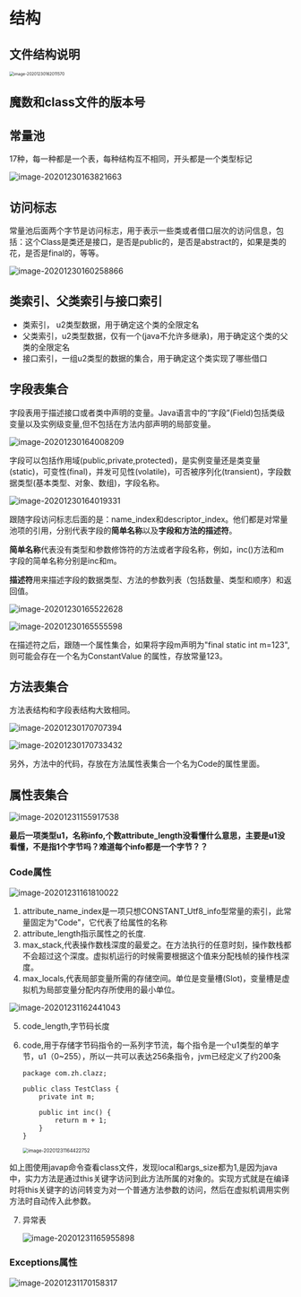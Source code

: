 # 结构

## 文件结构说明

<img src="images/class文件/image-20201230162011570.png" alt="image-20201230162011570" style="zoom:50%;" />



## 魔数和class文件的版本号



## 常量池



17种，每一种都是一个表，每种结构互不相同，开头都是一个类型标记

![image-20201230163821663](images/class文件/image-20201230163821663-1610522476586.png)

## 访问标志

常量池后面两个字节是访问标志，用于表示一些类或者借口层次的访问信息，包括：这个Class是类还是接口，是否是public的，是否是abstract的，如果是类的花，是否是final的，等等。

![image-20201230160258866](images/class文件/image-20201230160258866.png)

## 类索引、父类索引与接口索引

- 类索引， u2类型数据，用于确定这个类的全限定名
- 父类索引，u2类型数据，仅有一个(java不允许多继承)，用于确定这个类的父类的全限定名
- 接口索引，一组u2类型的数据的集合，用于确定这个类实现了哪些借口

## 字段表集合

字段表用于描述接口或者类中声明的变量。Java语言中的“字段”(Field)包括类级变量以及实例级变量,但不包括在方法内部声明的局部变量。

![image-20201230164008209](images/class文件/image-20201230164008209.png)

字段可以包括作用域(public,private,protected)，是实例变量还是类变量(static)，可变性(final)，并发可见性(volatile)，可否被序列化(transient)，字段数据类型(基本类型、对象、数组)，字段名称。

![image-20201230164019331](images/class文件/image-20201230164019331.png)



跟随字段访问标志后面的是：name_index和descriptor_index。他们都是对常量池项的引用，分别代表字段的**简单名称**以及**字段和方法的描述符**。

**简单名称**代表没有类型和参数修饰符的方法或者字段名称，例如，inc()方法和m字段的简单名称分别是inc和m。

**描述符**用来描述字段的数据类型、方法的参数列表（包括数量、类型和顺序）和返回值。

![image-20201230165522628](images/class文件/image-20201230165522628.png)

![image-20201230165555598](images/class文件/image-20201230165555598.png)



在描述符之后，跟随一个属性集合，如果将字段m声明为"final static int m=123",则可能会存在一个名为ConstantValue 的属性，存放常量123。



## 方法表集合

方法表结构和字段表结构大致相同。

![image-20201230170707394](images/class文件/image-20201230170707394.png)

![image-20201230170733432](images/class文件/image-20201230170733432.png)

另外，方法中的代码，存放在方法属性表集合一个名为Code的属性里面。



## 属性表集合



![image-20201231155917538](images/class文件/image-20201231155917538.png)



**最后一项类型u1，名称info,个数attribute_length没看懂什么意思，主要是u1没看懂，不是指1个字节吗？难道每个info都是一个字节？？**



### Code属性

![image-20201231161810022](images/class文件/image-20201231161810022.png)

1. attribute_name_index是一项只想CONSTANT_Utf8_info型常量的索引，此常量固定为"Code"，它代表了给属性的名称
2. attribute_length指示属性之的长度.
3. max_stack,代表操作数栈深度的最爱之。在方法执行的任意时刻，操作数栈都不会超过这个深度。虚拟机运行的时候需要根据这个值来分配栈帧的操作栈深度。
4. max_locals,代表局部变量所需的存储空间。单位是变量槽(Slot)，变量槽是虚拟机为局部变量分配内存所使用的最小单位。

![image-20201231162441043](images/class文件/image-20201231162441043.png)

5. code_length,字节码长度

6. code,用于存储字节码指令的一系列字节流，每个指令是一个u1类型的单字节，u1（0~255），所以一共可以表达256条指令，jvm已经定义了约200条

   ```
   package com.zh.clazz;
   
   public class TestClass {
       private int m;
   
       public int inc() {
           return m + 1;
       }
   }
   ```

   <img src="images/class文件/image-20201231164422752.png" alt="image-20201231164422752" style="zoom:60%;" />

如上图使用javap命令查看class文件，发现local和args_size都为1,是因为java中，实力方法是通过this关键字访问到此方法所属的对象的。实现方式就是在编译时将this关键字的访问转变为对一个普通方法参数的访问，然后在虚拟机调用实例方法时自动传入此参数。

7. 异常表

   ![image-20201231165955898](images/class文件/image-20201231165955898.png)

### Exceptions属性

![image-20201231170158317](images/class文件/image-20201231170158317.png)



